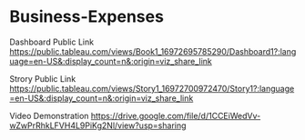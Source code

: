 # Business-Expenses


Dashboard Public Link https://public.tableau.com/views/Book1_16972695785290/Dashboard1?:language=en-US&:display_count=n&:origin=viz_share_link

Strory Public Link https://public.tableau.com/views/Story1_16972700972470/Story1?:language=en-US&:display_count=n&:origin=viz_share_link

Video Demonstration https://drive.google.com/file/d/1CCEiWedVv-wZwPrRhkLFVH4L9PiKg2Nl/view?usp=sharing
